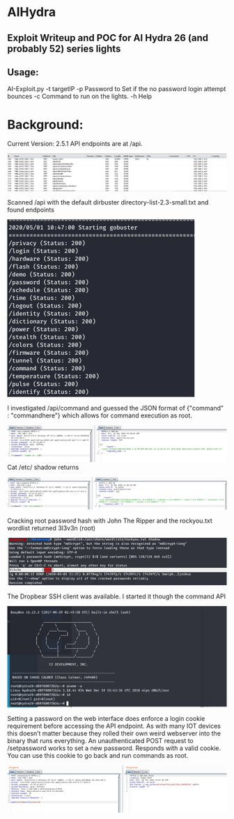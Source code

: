 # AIHydra
## Exploit Writeup and POC for AI Hydra 26 (and probably 52) series lights 

## Usage: 
AI-Exploit.py
-t targetIP
-p Password to Set if the no password login attempt bounces
-c Command to run on the lights. 
-h Help 

# Background: 

Current Version: 2.5.1
API endpoints are at /api.

![API Endpoints](https://github.com/Laransec/AIHydra/blob/master/Pics/1.png)

Scanned /api with the default dirbuster directory-list-2.3-small.txt and found endpoints

![API Enumeration](https://github.com/Laransec/AIHydra/blob/master/Pics/2.png)

I investigated /api/command and guessed the JSON format of {"command" : "commandhere"} which allows for command execution as root.

![Command Execution](https://github.com/Laransec/AIHydra/blob/master/Pics/3.png)
Cat /etc/ shadow returns 

![Shadow File](https://github.com/Laransec/AIHydra/blob/master/Pics/4.png)

Cracking root password hash with John The Ripper and the rockyou.txt wordlist returned
 3l3v3n           (root)
 
 ![Cracking](https://github.com/Laransec/AIHydra/blob/master/Pics/5.png)


The Dropbear SSH client was available. I started it though the command API 

![SSH as Root](https://github.com/Laransec/AIHydra/blob/master/Pics/rootshell.png)

Setting a password on the web interface does enforce a login cookie requirement before accessing the API endpoint. As with many IOT devices this doesn’t matter because they rolled their own weird webserver into the binary that runs everything. 
An unauthenticated POST request to /setpassword works to set a new password. Responds with a valid cookie. You can use this cookie to go back and run commands as root. 

![Auth Bypass](https://github.com/Laransec/AIHydra/blob/master/Pics/6.png)
